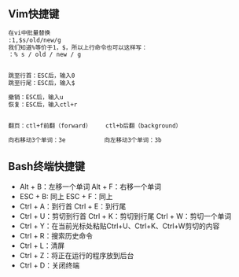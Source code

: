 ## Vim快捷键

```markdown
在vi中批量替换
:1,$s/old/new/g
我们知道%等价于1，$，所以上行命令也可以这样写：
：% s / old / new / g


跳至行首：ESC后，输入0
跳至行尾：ESC后，输入$

撤销：ESC后，输入u
恢复：ESC后，输入ctl+r


翻页：ctl+f前翻（forward）    ctl+b后翻（background）

向右移动3个单词：3e           向左移动3个单词：3b

```

## Bash终端快捷键

- Alt + B：左移一个单词   Alt + F：右移一个单词
- ESC + B: 同上                ESC + F：同上
- Ctrl + A：到行首             Ctrl + E：到行尾
- Ctrl + U：剪切到行首     Ctrl + K：剪切到行尾     Ctrl + W：剪切一个单词
- Ctrl + Y：在当前光标处粘贴Ctrl+U、Ctrl+K、Ctrl+W剪切的内容
- Ctrl + R：搜索历史命令
- Ctrl + L：清屏
- Ctrl + Z：将正在运行的程序放到后台
- Ctrl + D：关闭终端